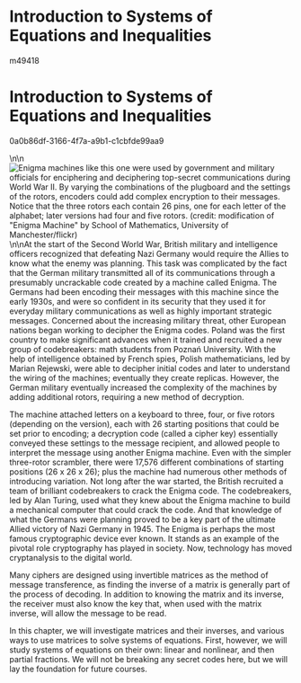 Introduction to Systems of Equations and Inequalities
=====================================================

  m49418
  
Introduction to Systems of Equations and Inequalities
=====================================================

  
  0a0b86df-3166-4f7a-a9b1-c1cbfde99aa9

\n\n![Enigma machines like this one were used by government and military officials for enciphering and deciphering top-secret communications during World War II. By varying the combinations of the plugboard and the settings of the rotors, encoders could add complex encryption to their messages. Notice that the three rotors each contain 26 pins, one for each letter of the alphabet; later versions had four and five rotors. (credit: modification of "Enigma Machine" by School of Mathematics, University of Manchester/flickr)](../../media/CNX_Precalc2e_Figure_09_00_001.jpg)\n\nAt the start of the Second World War, British military and intelligence officers recognized that defeating Nazi Germany would require the Allies to know what the enemy was planning. This task was complicated by the fact that the German military transmitted all of its communications through a presumably uncrackable code created by a machine called Enigma. The Germans had been encoding their messages with this machine since the early 1930s, and were so confident in its security that they used it for everyday military communications as well as highly important strategic messages. Concerned about the increasing military threat, other European nations began working to decipher the Enigma codes. Poland was the first country to make significant advances when it trained and recruited a new group of codebreakers: math students from Poznań University. With the help of intelligence obtained by French spies, Polish mathematicians, led by Marian Rejewski, were able to decipher initial codes and later to understand the wiring of the machines; eventually they create replicas. However, the German military eventually increased the complexity of the machines by adding additional rotors, requiring a new method of decryption.
 
The machine attached letters on a keyboard to three, four, or five rotors (depending on the version), each with 26 starting positions that could be set prior to encoding; a decryption code (called a cipher key) essentially conveyed these settings to the message recipient, and allowed people to interpret the message using another Enigma machine. Even with the simpler three-rotor scrambler, there were 17,576 different combinations of starting positions (26 x 26 x 26); plus the machine had numerous other methods of introducing variation. Not long after the war started, the British recruited a team of brilliant codebreakers to crack the Enigma code. The codebreakers, led by Alan Turing, used what they knew about the Enigma machine to build a mechanical computer that could crack the code. And that knowledge of what the Germans were planning proved to be a key part of the ultimate Allied victory of Nazi Germany in 1945.
The Enigma is perhaps the most famous cryptographic device ever known. It stands as an example of the pivotal role cryptography has played in society. Now, technology has moved cryptanalysis to the digital world.

Many ciphers are designed using invertible matrices as the method of message transference, as finding the inverse of a matrix is generally part of the process of decoding. In addition to knowing the matrix and its inverse, the receiver must also know the key that, when used with the matrix inverse, will allow the message to be read.

In this chapter, we will investigate matrices and their inverses, and various ways to use matrices to solve systems of equations. First, however, we will study systems of equations on their own: linear and nonlinear, and then partial fractions. We will not be breaking any secret codes here, but we will lay the foundation for future courses.
